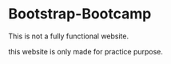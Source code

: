 # Bootstrap-Bootcamp

This is not a fully functional website.

this website is only made for practice purpose.
